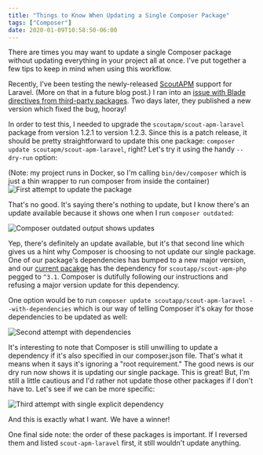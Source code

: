 ```yaml
---
title: "Things to Know When Updating a Single Composer Package"
tags: ["Composer"]
date: 2020-01-09T10:58:50-06:00
---
```


There are times you may want to update a single Composer package without updating everything in your project all at once. I've put together a few tips to keep in mind when using this workflow.

<!--more-->

Recently, I've been testing the newly-released [ScoutAPM](https://scoutapm.com) support for Laravel. (More on that in a future blog post.) I ran into an [issue with Blade directives from third-party packages](https://github.com/scoutapp/scout-apm-laravel/issues/45). Two days later, they published a new version which fixed the bug, hooray!

In order to test this, I needed to upgrade the `scoutapm/scout-apm-laravel` package from version 1.2.1 to version 1.2.3. Since this is a patch release, it should be pretty straightforward to update this one package: `composer update scoutapm/scout-apm-laravel`, right? Let's try it using the handy `--dry-run` option:

(Note: my project runs in Docker, so I'm calling `bin/dev/composer` which is just a thin wrapper to run composer from inside the container)
![First attempt to update the package](/images/things-to-know-when-updating-a-single-composer-package/01-first-attempt-to-update.png)

That's no good. It's saying there's nothing to update, but I know there's an update available because it shows one when I run `composer outdated`:

![Composer outdated output shows updates](/images/things-to-know-when-updating-a-single-composer-package/02-composer-outdated.png)

Yep, there's definitely an update available, but it's that second line which gives us a hint why Composer is choosing to not update our single package. One of our package's dependencies has bumped to a new major version, and our [current pacakge](https://packagist.org/packages/scoutapp/scout-apm-laravel#v1.2.1) has the dependency for `scoutapp/scout-apm-php` pegged to `^3.1`. Composer is dutifully following our instructions and refusing a major version update for this dependency.

One option would be to run `composer update scoutapp/scout-apm-laravel --with-dependencies` which is our way of telling Composer it's okay for those dependencies to be updated as well:

![Second attempt with dependencies](/images/things-to-know-when-updating-a-single-composer-package/03-with-dependencies.png)

It's interesting to note that Composer is still unwilling to update a dependency if it's also specified in our composer.json file. That's what it means when it says it's ignoring a "root requirement." The good news is our dry run now shows it is updating our single package. This is great! But, I'm still a little cautious and I'd rather not update those other packages if I don't have to. Let's see if we can be more specific:

![Third attempt with single explicit dependency](/images/things-to-know-when-updating-a-single-composer-package/04-explicit-dependency.png)

And this is exactly what I want. We have a winner! 

One final side note: the order of these packages is important. If I reversed them and listed `scout-apm-laravel` first, it still wouldn't update anything.